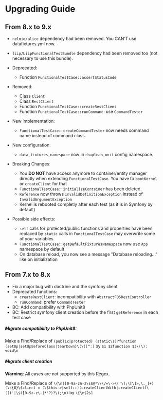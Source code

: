 # Upgrading Guide

## From 8.x to 9.x

* `nelmio/alice` dependency had been removed. You CAN'T use datafixtures.yml now.
* `liip/LiipFunctionalTestBundle` dependency had been removed too (not necessary to use this bundle).

* Deprecated:
    * Function `FunctionalTestCase::assertStatusCode`
* Removed:
    * Class `Client`
    * Class `RestClient`
    * Function `FunctionalTestCase::createRestClient`
    * Function `FunctionalTestCase::runCommand`: use `CommandTester`
* New implementation:
    * `FunctionalTestCase::createCommandTester` now needs command name instead of command class.
* New configuration:
    * `data_fixtures_namespace` now in `chaplean_unit` config namespace.
* Breaking Changes:
    * You **DO NOT** have access anymore to container/entity manager directly when extending `FunctionalTestCase`. You have to `bootKernel` or `createClient` for that
    * `FunctionalTestCase::initializeContainer` has been deleted.
    * `Reference` now throws `InvalidDefinitionException` instead of `InvalidArgumentException`
    * Kernel is rebooted completly after each test (as it is in Symfony by default)
* Possible side effects:
    * `self` calls for protected/public functions and properties have been replaced by `static` calls in `FunctionalTestCase` may overwrite some of your variables.
    * `FunctionalTestCase::getDefaultFixturesNamespace` now use `App` namespace by default
    * On database reload, you now see a message "Database reloading..." like on initialization

## From 7.x to 8.x

* Fix a major bug with doctrine and the symfony client
* Deprecated functions:
    * `createRestClient`: incompatibility with `AbstractFOSRestController`
    * `runCommand`: prefer `CommandTester`
* BC: Add compatibility with PhpUnit8
* BC: Restrict symfony client creation before the first `getReference` in each test case

##### Migrate compatibility to PhpUnit8:
Make a Find/Replace of 
`(public|protected) (static\s)?function (setUp|setUpBeforeClass|tearDown)\(\)[^:]`
by
`$1 $2function $3\(\): void\n`


##### Migrate client creation
**Warning**: All cases are not supported by this Regex.

Make a Find/Replace of 
`\{\n([0-9a-zA-Z\s$@*\\\/=\->\('\);\[\]>,\._]+)(\s{8}\$client = (\$this->|self::)(createClientWith|createClient)\((('|\$)[0-9a-z\-]*'?)?\);\n)`
by
`\{\n$2$1`
